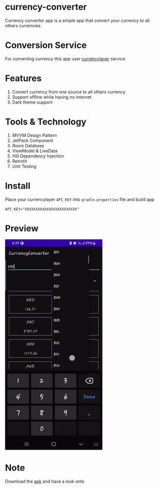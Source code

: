 # currency-converter
Currency converter app is a simple app that convert your currency to all others currencies. 

# Conversion Service
For converting currency this app user [currencylayer](https://currencylayer.com/) service

# Features
1. Convert currency from one source to all others currency
2. Support offline while having no internet
3. Dark theme support

# Tools & Technology
1. MVVM Design Pattern
2. JetPack Component
3. Room Database
4. ViewModel & LiveData
5. Hilt Dependency Injection
6. Retrofit
7. Unit Testing

# Install
Place your currencylayer `API_KEY` into `gradle.properties` file and build app

``
API_KEY="XXXXXXXXXXXXXXXXXXXXXXXX"
``

# Preview
![](/blob/currency_converter.gif)

# Note
Download the [apk](/blob/currency_converter.apk) and have a look onto

